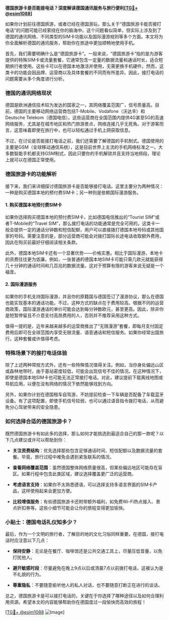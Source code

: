 **德国旅游卡是否能接电话？深度解读德国通讯服务与旅行便利[[TG💪+ @esim1088](https://t.me/s/esim1088)]**

如果你计划前往德国旅游，或者已经在德国游玩，那么关于“德国旅游卡能否接打电话”的问题可能已经萦绕在你的脑海中。这个问题看似简单，但实际上涉及到了德国的通讯网络、不同类型的SIM卡功能以及国际漫游规则等多个方面。本文将为你全面解析德国的通讯服务，帮助你在旅途中更加顺畅地使用手机。

首先，我们需要明确什么是“德国旅游卡”。一般来说，“德国旅游卡”指的是为游客提供的特殊SIM卡或流量套餐，它通常包含一定量的数据流量和通话时长，适合短期旅行者使用。这些卡可以在德国本地激活并使用，无需更换手机硬件。然而，这类卡的功能会因品牌、运营商以及具体套餐的不同而有所差异。因此，接打电话的问题需要从多个角度进行分析。

### 德国的通讯网络现状

德国是欧洲通信技术较为发达的国家之一，其网络覆盖范围广，信号质量高。目前，德国的主要移动网络运营商包括T-Mobile、Vodafone（沃达丰）和Deutsche Telekom（德国电信）。这些运营商在全国范围内提供4G甚至5G的高速网络服务，尤其是在城市地区和热门旅游景点，网络连接几乎无死角。对于游客而言，这意味着即使在旅行中，也可以轻松通过手机上网获取信息。

不过，在讨论是否能接打电话之前，我们还需要了解德国的手机制式。德国使用的主要是GSM（全球移动通信系统），这是目前世界上主流的手机网络标准之一。大多数智能手机都支持GSM制式，因此只要你的手机解锁并且支持当地频段，理论上就可以在德国正常使用。

### 德国旅游卡的功能解析

接下来，我们来详细探讨德国旅游卡是否能够接打电话。这里主要分为两种情况：一种是购买德国本地的预付费SIM卡；另一种则是依赖国际漫游服务。

#### 1. 购买德国本地预付费SIM卡

如果你选择购买德国本地的预付费SIM卡，比如德国电信推出的“Tourist SIM”或者T-Mobile的“Travel SIM”，那么接打电话的功能通常是完全可用的。这类卡一般会提供一定的通话分钟数和短信配额，用户可以直接拨打德国本地号码或其他国家的号码。需要注意的是，部分运营商可能会对拨打国际长途电话收取额外费用，因此在购买前最好仔细阅读相关条款。

此外，德国本地SIM卡还有一个显著优势——价格实惠。相比于国际漫游，本地卡的资费往往更为低廉。例如，一张普通的德国本地SIM卡可能只需几欧元就能获得几十分钟的通话时间和几百兆的数据流量。这对于预算有限的游客来说无疑是一个福音。

#### 2. 国际漫游服务

如果你的手机支持国际漫游，并且你的原籍国与德国签订了漫游协议，那么在德国也能实现基本的通话功能。不过，这种方式的缺点在于费用较高。根据不同的运营商政策，国际漫游通话的单价可能会达到每分钟数欧元，甚至更高。因此，除非你是短暂停留且不介意支付高昂费用的人，否则并不推荐采用这种方式。

值得一提的是，近年来越来越多的运营商推出了“无限漫游”套餐，即每月支付固定费用后即可在全球范围内享受无限流量、语音通话和短信服务。如果你经常出国旅行，这种套餐或许值得考虑。

### 特殊场景下的接打电话体验

除了上述两种常规方式外，还有一些特殊情况值得关注。例如，当你身处偏远山区或森林地带时，由于基站密度较低，可能会出现信号不佳的情况。在这种情况下，即使是德国本地SIM卡也可能无法正常接打电话。对此，建议提前下载离线地图或导航应用，以便在没有网络的情况下依然能够找到方向。

另外，如果你计划在德国租车自驾游，不妨提前检查一下车辆是否配备了车载蓝牙设备。有了这项配置，即使手机信号较弱，也可以通过语音指令拨打电话，从而避免分心驾驶带来的安全隐患。

### 如何选择合适的德国旅游卡？

既然德国旅游卡有如此多的选择，那么如何才能挑选到最适合自己的那一款呢？以下几点建议或许可以帮助到你：

- **关注资费结构**：优先选择那些包含足够通话时间、短信配额以及数据流量的套餐。毕竟，旅行过程中难免会遇到紧急联系的情况。
  
- **查看网络覆盖范围**：虽然德国整体网络质量很高，但某些偏远地区可能存在盲区。如果行程中包含此类区域，建议选择覆盖更广泛的运营商。
  
- **考虑语言支持**：如果你不太熟悉德语，可以选择支持多语言界面的SIM卡产品，这样使用起来会更加方便。

- **比较增值服务**：有些德国旅游卡还附带额外福利，如免费Wi-Fi热点接入、景点折扣券等。这些小细节可能会让你的旅程变得更加愉快。

### 小贴士：德国电话礼仪知多少？

最后，作为一个文明的旅行者，了解目的地的文化习俗同样重要。在德国，接打电话时应注意以下几点：

- **保持安静**：无论是在餐厅、咖啡馆还是公共交通工具上，尽量压低音量，以免打扰他人。
  
- **避开敏感时段**：尽量避免在晚上9点以后或清晨7点以前拨打电话，这被认为是不礼貌的行为。
  
- **尊重隐私**：不要随意偷听他人的私人对话，也不要随意打断正在进行的谈话。

总之，德国旅游卡是可以接打电话的，关键在于你选择了哪种途径以及如何合理利用资源。希望本文的内容能够帮助你在德国度过一段愉快而高效的旅程！

[[TG💪+ @esim1088](https://t.me/s/esim1088) ![Image](https://i.postimg.cc/4NQfJmqS/Snipaste-2025-05-13-00-14-12.png)]